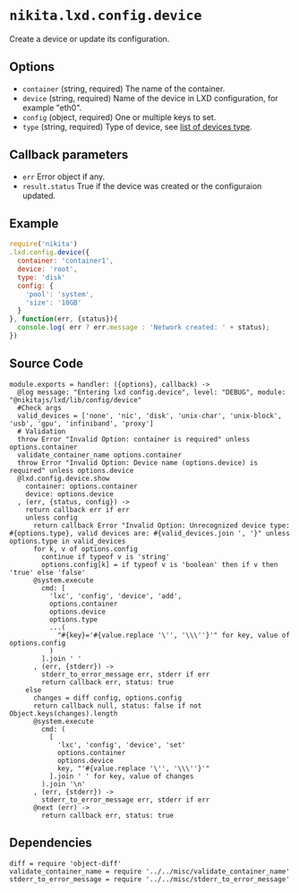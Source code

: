 
# `nikita.lxd.config.device`

Create a device or update its configuration.

## Options

* `container` (string, required)
  The name of the container.
* `device` (string, required)
  Name of the device in LXD configuration, for example "eth0".
* `config` (object, required)
  One or multiple keys to set.
* `type` (string, required)
  Type of device, see [list of devices type](https://github.com/lxc/lxd/blob/master/doc/containers.md#device-types).

## Callback parameters

* `err`
  Error object if any.
* `result.status`
  True if the device was created or the configuraion updated.

## Example

```js
require('nikita')
.lxd.config.device({
  container: 'container1',
  device: 'root',
  type: 'disk'
  config: {
    'pool': 'system',
    'size': '10GB'
  }
}, function(err, {status}){
  console.log( err ? err.message : 'Network created: ' + status);
})
```

## Source Code

    module.exports = handler: ({options}, callback) ->
      @log message: "Entering lxd config.device", level: "DEBUG", module: "@nikitajs/lxd/lib/config/device"
      #Check args
      valid_devices = ['none', 'nic', 'disk', 'unix-char', 'unix-block', 'usb', 'gpu', 'infiniband', 'proxy']
      # Validation
      throw Error "Invalid Option: container is required" unless options.container
      validate_container_name options.container
      throw Error "Invalid Option: Device name (options.device) is required" unless options.device
      @lxd.config.device.show
        container: options.container
        device: options.device
      , (err, {status, config}) ->
        return callback err if err
        unless config
          return callback Error "Invalid Option: Unrecognized device type: #{options.type}, valid devices are: #{valid_devices.join ', '}" unless options.type in valid_devices
          for k, v of options.config
            continue if typeof v is 'string'
            options.config[k] = if typeof v is 'boolean' then if v then 'true' else 'false'
          @system.execute
            cmd: [
              'lxc', 'config', 'device', 'add',
              options.container
              options.device
              options.type
              ...(
                "#{key}='#{value.replace '\'', '\\\''}'" for key, value of options.config
              )
            ].join ' '
          , (err, {stderr}) ->
            stderr_to_error_message err, stderr if err
            return callback err, status: true
        else
          changes = diff config, options.config
          return callback null, status: false if not Object.keys(changes).length
          @system.execute
            cmd: (
              [
                'lxc', 'config', 'device', 'set'
                options.container
                options.device
                key, "'#{value.replace '\'', '\\\''}'"
              ].join ' ' for key, value of changes
            ).join '\n'
          , (err, {stderr}) ->
            stderr_to_error_message err, stderr if err
          @next (err) ->
            return callback err, status: true

## Dependencies

    diff = require 'object-diff'
    validate_container_name = require '../../misc/validate_container_name'
    stderr_to_error_message = require '../../misc/stderr_to_error_message'
